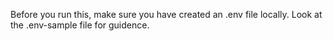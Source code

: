 Before you run this, make sure you have created an .env file locally. Look at the .env-sample file for guidence.